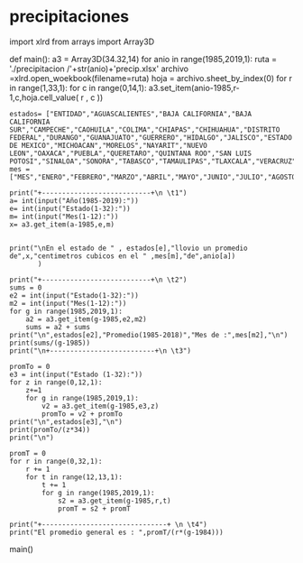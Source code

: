 # precipitaciones
import xlrd
from arrays import Array3D

def main():
    a3 = Array3D(34.32,14)
    for anio in range(1985,2019,1):
        ruta = './precipitacion /'+str(anio)+'precip.xlsx'
        archivo =xlrd.open_woekbook(filename=ruta)
        hoja = archivo.sheet_by_index(0)
        for r in range(1,33,1):
            for c in range(0,14,1):
                a3.set_item(anio-1985,r-1,c,hoja.cell_value( r , c ))
                
    estados= ["ENTIDAD","AGUASCALIENTES","BAJA CALIFORNIA","BAJA CALIFORNIA SUR","CAMPECHE","CAOHUILA","COLIMA","CHIAPAS","CHIHUAHUA","DISTRITO FEDERAL","DURANGO","GUANAJUATO","GUERRERO","HIDALGO","JALISCO","ESTADO DE MEXICO","MICHOACAN","MORELOS","NAYARIT","NUEVO LEON","OAXACA","PUEBLA","QUERETARO","QUINTANA ROO","SAN LUIS POTOSI","SINALOA","SONORA","TABASCO","TAMAULIPAS","TLAXCALA","VERACRUZ","YUCATAN","ZACATECAS","NACIONAL"]
    mes = ["MES","ENERO","FEBRERO","MARZO","ABRIL","MAYO","JUNIO","JULIO","AGOSTO","SEPTIEMPRE","OCTUBRE","NOVIEMBRE","DICIEMBRE"]

    print("+---------------------------+\n \t1")
    a= int(input("Año(1985-2019):"))
    e= int(input("Estado(1-32):"))
    m= int(input("Mes(1-12):"))
    x= a3.get_item(a-1985,e,m)


    print("\nEn el estado de " , estados[e],"llovio un promedio de",x,"centimetros cubicos en el " ,mes[m],"de",anio[a])
           )

    print("+---------------------------+\n \t2")
    sums = 0
    e2 = int(input("Estado(1-32):"))
    m2 = int(input("Mes(1-12):"))
    for g in range(1985,2019,1):
        a2 = a3.get_item(g-1985,e2,m2)
        sums = a2 + sums
    print("\n",estados[e2],"Promedio(1985-2018)","Mes de :",mes[m2],"\n")
    print(sums/(g-1985))
    print("\n+--------------------------+\n \t3")

    promTo = 0
    e3 = int(input("Estado (1-32):"))
    for z in range(0,12,1):
        z+=1
        for g in range(1985,2019,1):
            v2 = a3.get_item(g-1985,e3,z)
            promTo = v2 + promTo
    print("\n",estados[e3],"\n")
    print(promTo/(z*34))
    print("\n")

    promT = 0
    for r in range(0,32,1):
        r += 1
        for t in range(12,13,1):
            t += 1
            for g in range(1985,2019,1):
                s2 = a3.get_item(g-1985,r,t)
                promT = s2 + promT

    print("+-------------------------------+ \n \t4")
    print("El promedio general es : ",promT/(r*(g-1984)))
       

main()        
